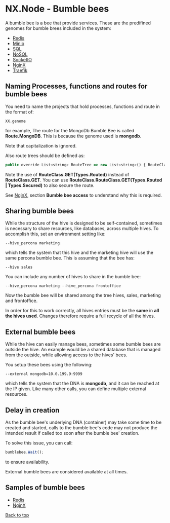 # NX.Node - Bumble bees

A bumble bee is a bee that provide services.  These are the predifined genomes for
bumble brees included in the system:

* [Redis](README_REDIS.md)
* [Minio](README_MINIO.md)
* [SQL](README_SQL.md)
* [NoSQL](README_NOSQL.md)
* [SocketIO](README_SOCKETIO.md)
* [NginX](README_NGINX.md)
* [Traefik](README_TRAEFIK.md)

## Naming Processes, functions and routes for bumble bees

You need to name the projects that hold processes, functions and route in the format of:
```
XX.genome
```
for example, The route for the MongoDb Bumble Bee is called **Route.MongoDB**.  This
is because the genome used is **mongodb**.

Note that capitalization is ignored.

Also route trees should be defined as:
```JavaScript
public override List<string> RouteTree => new List<string>() { RouteClass.GET(Types.Routed), "get", ":id" };
```
Note the use of **RouteClass.GET(Types.Routed)** instead of **RouteClass.GET**.  You can use 
**RouteClass.RouteClass.GET(Types.Routed | Types.Secured)** to also secure the route.

See [NginX](README_NGINX.md), section **Bumble bee access** to understand why this is required.

##  Sharing bumble bees

While the structure of the hive is designed to be self-contained, sometimes is
necessary to share resources, like databases, across multiple hives.  To accomplish
this, set an environment setting like:
```
--hive_percona marketing
```
which tells the system that this hive and the marketing hive will use the same percona
bumble bee.   This is assuming that the bee has:
```
--hive sales
```
You can include any number of hives to share in the bumble bee:
```
--hive_percona marketing --hive_percona frontoffice
```
Now the bumble bee will be shared among the tree hives, sales, marketing and frontoffice.

In order for this to work correctly, all hives entries must be the **same** in **all
the hives used**.  Changes therefore require a full recycle of all the hives.

## External bumble bees

While the hive can easily manage bees, sometimes some bumble bees are outside the hive.
An example would be a shared database that is managed from the outside, while allowing
access to the hives' bees.

You setup these bees using the following:
```
--external mongodb=10.0.199.9:9999
```
which tells the system that the DNA is **mongodb**, and it can be reached at the IP
given.  Like many other calls, you can define multiple external resources.

## Delay in creation

As the bumble bee's underlying DNA (container) may take some time to be created and started,
calls to the bumble bee's code may not produce the intended result if called too soon
after the bumble bee' creation.

To solve this issue, you can call:
```JavaScript
bumblebee.Wait();
```
to ensure availability.

External bumble bees are considered available at all times.

## Samples of bumble bees

* [Redis](README_BB_REDIS.md)
* [NginX](README_BB_NGINX.md)

[Back to top](/help/docs/README.md)
